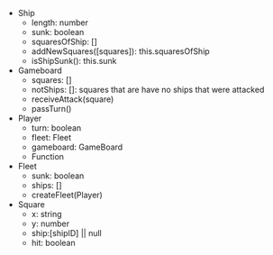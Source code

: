- Ship
  - length: number
  - sunk: boolean
  - squaresOfShip: [] 
  - addNewSquares([squares]): this.squaresOfShip
  - isShipSunk(): this.sunk
- Gameboard
  - squares: []
  - notShips: []: squares that are have no ships that were attacked
  - receiveAttack(square)
  - passTurn()
- Player
  - turn: boolean
  - fleet: Fleet
  - gameboard: GameBoard
  - Function
- Fleet
  - sunk: boolean
  - ships: [] 
  - createFleet(Player)
- Square
  - x: string
  - y: number
  - ship:[shipID] || null
  - hit: boolean

